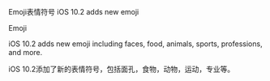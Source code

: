 Emoji表情符号
iOS 10.2 adds new emoji 

Emoji

iOS 10.2 adds new emoji including faces, food, animals, sports, professions, and more.

iOS 10.2添加了新的表情符号，包括面孔，食物，动物，运动，专业等。


